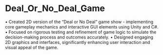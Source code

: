 # Deal_Or_No_Deal_Game
•	Created 2D version of the “Deal or No Deal” game show - implementing core gameplay mechanics and interactive GUI elements using Unity and C#.
•	Focused on rigorous testing and refinement of game logic to simulate the decision-making process and outcomes accurately.
•	Designed engaging 2D graphics and interfaces, significantly enhancing user interaction and visual appeal of the game.
